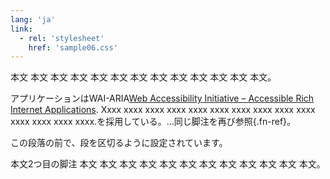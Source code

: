 ```yaml
---
lang: 'ja'
link:
  - rel: 'stylesheet'
    href: 'sample06.css'
---
```

本文 本文 本文 本文 本文 本文 本文 本文 本文 本文 本文 本文 本文。

アプリケーションはWAI-ARIA<span class="fn-text" id="fn1">[Web Accessibility Initiative – Accessible Rich Internet Applications](https://www.w3.org/TR/html-aria/). Xxxx xxxx xxxx xxxx xxxx xxxx xxxx xxxx xxxx xxxx xxxx xxxx xxxx xxxx.</span>を採用している。…同じ脚注を再び参照[](#fn1){.fn-ref}。

<p style="break-before: column;">この段落の前で、段を区切るように設定されています。</p>

本文<span class="fn-text" id="fn2">2つ目の脚注</span> 本文 本文 本文 本文 本文 本文 本文 本文 本文 本文 本文 本文。